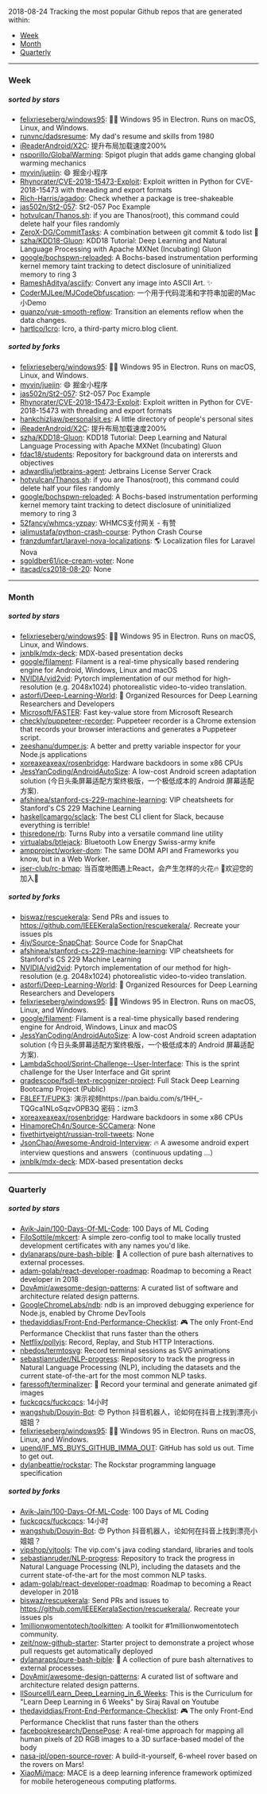 2018-08-24
Tracking the most popular Github repos that are generated within: 
* [Week](https://github.com/polebug/github_trending_spider/blob/master/2018-08-24.md#week)
* [Month](https://github.com/polebug/github_trending_spider/blob/master/2018-08-24.md#month)
* [Quarterly](https://github.com/polebug/github_trending_spider/blob/master/2018-08-24.md#quarterly)
--- 
### Week 
##### sorted by stars 
* [felixrieseberg/windows95](https://github.com/felixrieseberg/windows95): 💩🚀 Windows 95 in Electron. Runs on macOS, Linux, and Windows.
* [runvnc/dadsresume](https://github.com/runvnc/dadsresume): My dad's resume and skills from 1980
* [iReaderAndroid/X2C](https://github.com/iReaderAndroid/X2C): 提升布局加载速度200%
* [nsporillo/GlobalWarming](https://github.com/nsporillo/GlobalWarming): Spigot plugin that adds game changing global warming mechanics
* [myvin/juejin](https://github.com/myvin/juejin): :smile: 掘金小程序
* [Rhynorater/CVE-2018-15473-Exploit](https://github.com/Rhynorater/CVE-2018-15473-Exploit): Exploit written in Python for CVE-2018-15473 with threading and export formats
* [Rich-Harris/agadoo](https://github.com/Rich-Harris/agadoo): Check whether a package is tree-shakeable
* [jas502n/St2-057](https://github.com/jas502n/St2-057): St2-057 Poc Example
* [hotvulcan/Thanos.sh](https://github.com/hotvulcan/Thanos.sh): if you are Thanos(root), this command could delete half your files randomly
* [ZeroX-DG/CommitTasks](https://github.com/ZeroX-DG/CommitTasks): A combination between git commit & todo list :tada:
* [szha/KDD18-Gluon](https://github.com/szha/KDD18-Gluon): KDD18 Tutorial:  Deep Learning and Natural Language Processing with Apache MXNet (Incubating) Gluon
* [google/bochspwn-reloaded](https://github.com/google/bochspwn-reloaded): A Bochs-based instrumentation performing kernel memory taint tracking to detect disclosure of uninitialized memory to ring 3
* [RameshAditya/asciify](https://github.com/RameshAditya/asciify): Convert any image into ASCII Art. ✨
* [CoderMJLee/MJCodeObfuscation](https://github.com/CoderMJLee/MJCodeObfuscation): 一个用于代码混淆和字符串加密的Mac小Demo
* [guanzo/vue-smooth-reflow](https://github.com/guanzo/vue-smooth-reflow): Transition an elements reflow when the data changes.
* [hartlco/Icro](https://github.com/hartlco/Icro): Icro, a third-party micro.blog client.
##### sorted by forks 
* [felixrieseberg/windows95](https://github.com/felixrieseberg/windows95): 💩🚀 Windows 95 in Electron. Runs on macOS, Linux, and Windows.
* [myvin/juejin](https://github.com/myvin/juejin): :smile: 掘金小程序
* [jas502n/St2-057](https://github.com/jas502n/St2-057): St2-057 Poc Example
* [Rhynorater/CVE-2018-15473-Exploit](https://github.com/Rhynorater/CVE-2018-15473-Exploit): Exploit written in Python for CVE-2018-15473 with threading and export formats
* [hankchizljaw/personalsit.es](https://github.com/hankchizljaw/personalsit.es): A little directory of people's personal sites
* [iReaderAndroid/X2C](https://github.com/iReaderAndroid/X2C): 提升布局加载速度200%
* [szha/KDD18-Gluon](https://github.com/szha/KDD18-Gluon): KDD18 Tutorial:  Deep Learning and Natural Language Processing with Apache MXNet (Incubating) Gluon
* [fdac18/students](https://github.com/fdac18/students): Repository for background data on interersts and objectives
* [adwardliu/jetbrains-agent](https://github.com/adwardliu/jetbrains-agent): Jetbrains License Server Crack
* [hotvulcan/Thanos.sh](https://github.com/hotvulcan/Thanos.sh): if you are Thanos(root), this command could delete half your files randomly
* [google/bochspwn-reloaded](https://github.com/google/bochspwn-reloaded): A Bochs-based instrumentation performing kernel memory taint tracking to detect disclosure of uninitialized memory to ring 3
* [52fancy/whmcs-yzpay](https://github.com/52fancy/whmcs-yzpay): WHMCS支付网关 - 有赞
* [ialimustafa/python-crash-course](https://github.com/ialimustafa/python-crash-course): Python Crash Course
* [franzdumfart/laravel-nova-localizations](https://github.com/franzdumfart/laravel-nova-localizations): 🌎 Localization files for Laravel Nova
* [sgoldber61/ice-cream-voter](https://github.com/sgoldber61/ice-cream-voter): None
* [itacad/cs2018-08-20](https://github.com/itacad/cs2018-08-20): None
--- 
### Month 
##### sorted by stars 
* [felixrieseberg/windows95](https://github.com/felixrieseberg/windows95): 💩🚀 Windows 95 in Electron. Runs on macOS, Linux, and Windows.
* [jxnblk/mdx-deck](https://github.com/jxnblk/mdx-deck): MDX-based presentation decks
* [google/filament](https://github.com/google/filament): Filament is a real-time physically based rendering engine for Android, Windows, Linux and macOS
* [NVIDIA/vid2vid](https://github.com/NVIDIA/vid2vid): Pytorch implementation of our method for high-resolution (e.g. 2048x1024) photorealistic video-to-video translation.
* [astorfi/Deep-Learning-World](https://github.com/astorfi/Deep-Learning-World): :satellite: Organized Resources for Deep Learning Researchers and Developers
* [Microsoft/FASTER](https://github.com/Microsoft/FASTER): Fast key-value store from Microsoft Research
* [checkly/puppeteer-recorder](https://github.com/checkly/puppeteer-recorder): Puppeteer recorder is a Chrome extension that records your browser interactions and generates a  Puppeteer script.
* [zeeshanu/dumper.js](https://github.com/zeeshanu/dumper.js): A better and pretty variable inspector for your Node.js applications
* [xoreaxeaxeax/rosenbridge](https://github.com/xoreaxeaxeax/rosenbridge): Hardware backdoors in some x86 CPUs
* [JessYanCoding/AndroidAutoSize](https://github.com/JessYanCoding/AndroidAutoSize): A low-cost Android screen adaptation solution (今日头条屏幕适配方案终极版，一个极低成本的 Android 屏幕适配方案).
* [afshinea/stanford-cs-229-machine-learning](https://github.com/afshinea/stanford-cs-229-machine-learning): VIP cheatsheets for Stanford's CS 229 Machine Learning
* [haskellcamargo/sclack](https://github.com/haskellcamargo/sclack): The best CLI client for Slack, because everything is terrible!
* [thisredone/rb](https://github.com/thisredone/rb): Turns Ruby into a versatile command line utility
* [virtualabs/btlejack](https://github.com/virtualabs/btlejack): Bluetooth Low Energy Swiss-army knife
* [ampproject/worker-dom](https://github.com/ampproject/worker-dom): The same DOM API and Frameworks you know, but in a Web Worker.
* [jser-club/rc-bmap](https://github.com/jser-club/rc-bmap): 当百度地图遇上React，会产生怎样的火花🔥     🎉欢迎您的加入🎉
##### sorted by forks 
* [biswaz/rescuekerala](https://github.com/biswaz/rescuekerala): Send PRs and issues to https://github.com/IEEEKeralaSection/rescuekerala/. Recreate your issues pls
* [4jy/Source-SnapChat](https://github.com/4jy/Source-SnapChat): Source Code for SnapChat
* [afshinea/stanford-cs-229-machine-learning](https://github.com/afshinea/stanford-cs-229-machine-learning): VIP cheatsheets for Stanford's CS 229 Machine Learning
* [NVIDIA/vid2vid](https://github.com/NVIDIA/vid2vid): Pytorch implementation of our method for high-resolution (e.g. 2048x1024) photorealistic video-to-video translation.
* [astorfi/Deep-Learning-World](https://github.com/astorfi/Deep-Learning-World): :satellite: Organized Resources for Deep Learning Researchers and Developers
* [felixrieseberg/windows95](https://github.com/felixrieseberg/windows95): 💩🚀 Windows 95 in Electron. Runs on macOS, Linux, and Windows.
* [google/filament](https://github.com/google/filament): Filament is a real-time physically based rendering engine for Android, Windows, Linux and macOS
* [JessYanCoding/AndroidAutoSize](https://github.com/JessYanCoding/AndroidAutoSize): A low-cost Android screen adaptation solution (今日头条屏幕适配方案终极版，一个极低成本的 Android 屏幕适配方案).
* [LambdaSchool/Sprint-Challenge--User-Interface](https://github.com/LambdaSchool/Sprint-Challenge--User-Interface): This is the sprint challenge for the User Interface and Git sprint
* [gradescope/fsdl-text-recognizer-project](https://github.com/gradescope/fsdl-text-recognizer-project): Full Stack Deep Learning Bootcamp Project (Public)
* [F8LEFT/FUPK3](https://github.com/F8LEFT/FUPK3): 演示视频https://pan.baidu.com/s/1HH_-TQGca1NLoSqzvOPB3Q 密码：izm3
* [xoreaxeaxeax/rosenbridge](https://github.com/xoreaxeaxeax/rosenbridge): Hardware backdoors in some x86 CPUs
* [HinamoreCh4n/Source-SCCamera](https://github.com/HinamoreCh4n/Source-SCCamera): None
* [fivethirtyeight/russian-troll-tweets](https://github.com/fivethirtyeight/russian-troll-tweets): None
* [JsonChao/Awesome-Android-Interview](https://github.com/JsonChao/Awesome-Android-Interview): :fire: A awesome  android expert interview questions and answers（continuous updating ...）
* [jxnblk/mdx-deck](https://github.com/jxnblk/mdx-deck): MDX-based presentation decks
--- 
### Quarterly 
##### sorted by stars 
* [Avik-Jain/100-Days-Of-ML-Code](https://github.com/Avik-Jain/100-Days-Of-ML-Code): 100 Days of ML Coding
* [FiloSottile/mkcert](https://github.com/FiloSottile/mkcert): A simple zero-config tool to make locally trusted development certificates with any names you'd like.
* [dylanaraps/pure-bash-bible](https://github.com/dylanaraps/pure-bash-bible): 📖 A collection of pure bash alternatives to external processes.
* [adam-golab/react-developer-roadmap](https://github.com/adam-golab/react-developer-roadmap): Roadmap to becoming a React developer in 2018
* [DovAmir/awesome-design-patterns](https://github.com/DovAmir/awesome-design-patterns): A curated list of software and architecture related design patterns.
* [GoogleChromeLabs/ndb](https://github.com/GoogleChromeLabs/ndb): ndb is an improved debugging experience for Node.js, enabled by Chrome DevTools
* [thedaviddias/Front-End-Performance-Checklist](https://github.com/thedaviddias/Front-End-Performance-Checklist): 🎮 The only Front-End Performance Checklist that runs faster than the others
* [Netflix/pollyjs](https://github.com/Netflix/pollyjs): Record, Replay, and Stub HTTP Interactions.
* [nbedos/termtosvg](https://github.com/nbedos/termtosvg): Record terminal sessions as SVG animations
* [sebastianruder/NLP-progress](https://github.com/sebastianruder/NLP-progress): Repository to track the progress in Natural Language Processing (NLP), including the datasets and the current state-of-the-art for the most common NLP tasks.
* [faressoft/terminalizer](https://github.com/faressoft/terminalizer): 🦄 Record your terminal and generate animated gif images
* [fuckcqcs/fuckcqcs](https://github.com/fuckcqcs/fuckcqcs): 14小时
* [wangshub/Douyin-Bot](https://github.com/wangshub/Douyin-Bot): 😍 Python 抖音机器人，论如何在抖音上找到漂亮小姐姐？ 
* [felixrieseberg/windows95](https://github.com/felixrieseberg/windows95): 💩🚀 Windows 95 in Electron. Runs on macOS, Linux, and Windows.
* [upend/IF_MS_BUYS_GITHUB_IMMA_OUT](https://github.com/upend/IF_MS_BUYS_GITHUB_IMMA_OUT): GitHub has sold us out. Time to get out.
* [dylanbeattie/rockstar](https://github.com/dylanbeattie/rockstar): The Rockstar programming language specification
##### sorted by forks 
* [Avik-Jain/100-Days-Of-ML-Code](https://github.com/Avik-Jain/100-Days-Of-ML-Code): 100 Days of ML Coding
* [fuckcqcs/fuckcqcs](https://github.com/fuckcqcs/fuckcqcs): 14小时
* [wangshub/Douyin-Bot](https://github.com/wangshub/Douyin-Bot): 😍 Python 抖音机器人，论如何在抖音上找到漂亮小姐姐？ 
* [vipshop/vjtools](https://github.com/vipshop/vjtools): The vip.com's java coding standard, libraries and tools
* [sebastianruder/NLP-progress](https://github.com/sebastianruder/NLP-progress): Repository to track the progress in Natural Language Processing (NLP), including the datasets and the current state-of-the-art for the most common NLP tasks.
* [adam-golab/react-developer-roadmap](https://github.com/adam-golab/react-developer-roadmap): Roadmap to becoming a React developer in 2018
* [biswaz/rescuekerala](https://github.com/biswaz/rescuekerala): Send PRs and issues to https://github.com/IEEEKeralaSection/rescuekerala/. Recreate your issues pls
* [1millionwomentotech/toolkitten](https://github.com/1millionwomentotech/toolkitten): A toolkit for #1millionwomentotech community.
* [zeit/now-github-starter](https://github.com/zeit/now-github-starter): Starter project to demonstrate a project whose pull requests get automatically deployed
* [dylanaraps/pure-bash-bible](https://github.com/dylanaraps/pure-bash-bible): 📖 A collection of pure bash alternatives to external processes.
* [DovAmir/awesome-design-patterns](https://github.com/DovAmir/awesome-design-patterns): A curated list of software and architecture related design patterns.
* [llSourcell/Learn_Deep_Learning_in_6_Weeks](https://github.com/llSourcell/Learn_Deep_Learning_in_6_Weeks): This is the Curriculum for "Learn Deep Learning in 6 Weeks" by Siraj Raval on Youtube 
* [thedaviddias/Front-End-Performance-Checklist](https://github.com/thedaviddias/Front-End-Performance-Checklist): 🎮 The only Front-End Performance Checklist that runs faster than the others
* [facebookresearch/DensePose](https://github.com/facebookresearch/DensePose): A real-time approach for mapping all human pixels of 2D RGB images to a 3D surface-based model of the body
* [nasa-jpl/open-source-rover](https://github.com/nasa-jpl/open-source-rover): A build-it-yourself, 6-wheel rover based on the rovers on Mars!
* [XiaoMi/mace](https://github.com/XiaoMi/mace): MACE is a deep learning inference framework optimized for mobile heterogeneous computing platforms.
